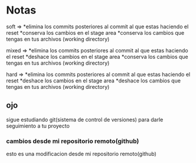 # Notas

soft =>
        *elimina los commits posteriores al commit al que estas haciendo el reset
        *conserva los cambios en el stage area
        *conserva los cambios que tengas en tus archivos (working directory)

mixed =>
        *elimina los commits posteriores al commit al que estas haciendo el reset
        *deshace los cambios en el stage area
        *conserva los cambios que tengas en tus archivos (working directory)

hard =>
        *elimina los commits posteriores al commit al que estas haciendo el reset
        *deshace los cambios en el stage area
        *deshace los cambios que tengas en tus archivos (working directory)

## ojo
sigue estudiando git(sistema de control de versiones) para darle seguimiento a tu proyecto
### cambios desde mi repositorio remoto(github)
esto es una modificacion desde mi repositorio remoto(github)
